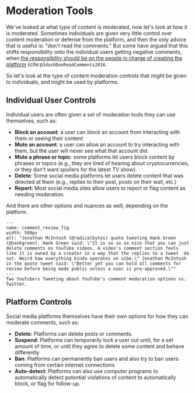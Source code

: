 # Moderation Tools

We've looked at what type of content is moderated, now let's look at how it is moderated. Sometimes individuals are given very little control over content moderation or defense from the platform, and then the only advice that is useful is: "don't read the comments." But some have argued that this shifts responsibility onto the individual users getting negative comments, when [the responsibility should be on the people in charge of creating the platform](https://medium.com/humane-tech/against-don-t-read-the-comments-aee43ce515b9) {cite:p}`dashDonReadComments2016`.

So let's look at the type of content moderation controls that might be given to individuals, and might be used by platforms.

## Individual User Controls

Individual users are often given a set of moderation tools they can use themselves, such as:
- __Block an account__: a user can block an account from interacting with them or seeing their content
- __Mute an account__: a user can allow an account to try interacting with them, but the user will never see what that account did.
- __Mute a phrase or topic__: some platforms let users block content by phrases or topics (e.g., they are tired of hearing about cryptocurrencies, or they don't want spoilers for the latest TV show).
- __Delete__: Some social media platforms let users delete content that was directed at them (e.g., replies to their post, posts on their wall, etc.)
- __Report__: Most social media sites allow users to report or flag content as needing moderation.

And there are other options and nuances as well, depending on the platform.

```{figure} comment_review.png
---
name: comment_review_fig
width: 500px
alt: "Jonathan McIntosh (@radicalbytes) quote tweeting Hank Green (@hankgreen). Hank Green said: \"It is so so so nice that you can just delete comments on YouTube videos. A video's comment section feels like it is owned by a creator in a way that the replies to a tweet  do not. Weird how everything kinda operates on vibe.\" Jonathan McIntosh in the quote tweet said: \"Better yet you can hold all comments for review before being made public unless a user is pre-approved.\""
---
Two YouTubers Tweeting about YouTube's comment moderation options vs. Twitter.
```

## Platform Controls
Social media platforms themselves have their own options for how they can moderate comments, such as:
- __Delete__: Platforms can delete posts or comments.
- __Suspend__: Platforms can temporarily lock a user out until, for a set amount of time, or until they agree to delete some content and behave differently
- __Ban__: Platforms can permanently ban users and also try to ban users coming from certain internet connections
- __Auto-detect__: Platforms can also use computer programs to automatically detect potential violations of content to automatically block, or flag for follow-up.

